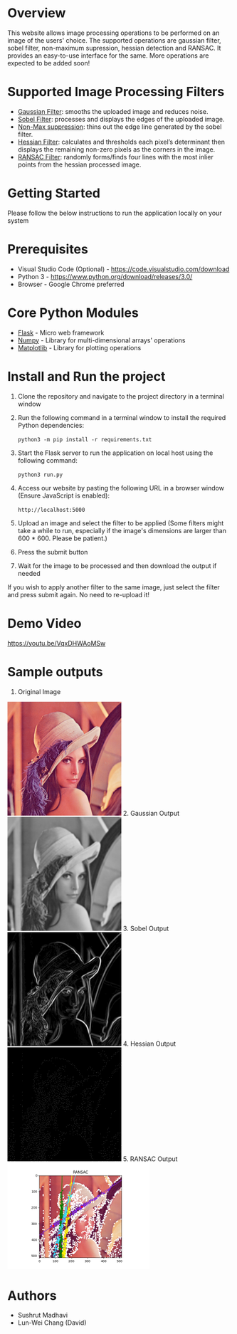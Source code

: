 # Overview
This website allows image processing operations to be performed on an image of the users' choice. The supported operations are gaussian filter, sobel filter, non-maximum supression, hessian detection and RANSAC. It provides an easy-to-use interface for the same. More operations are expected to be added soon!

# Supported Image Processing Filters
* [Gaussian Filter](http://www.justin-liang.com/tutorials/canny/#gaussian): smooths the uploaded image and reduces noise.
* [Sobel Filter](http://www.justin-liang.com/tutorials/canny/#gradient): processes and displays the edges of the uploaded image.
* [Non-Max suppression](http://www.justin-liang.com/tutorials/canny/#suppression): thins out the edge line generated by the sobel filter.
* [Hessian Filter](https://www.khanacademy.org/math/multivariable-calculus/applications-of-multivariable-derivatives/quadratic-approximations/a/the-hessian): calculates and thresholds each pixel’s determinant then displays the remaining non-zero pixels as the corners in the image.
* [RANSAC Filter](https://www.mathworks.com/discovery/ransac.html): randomly forms/finds four lines with the most inlier points from the hessian processed image.

# Getting Started
Please follow the below instructions to run the application locally on your system

# Prerequisites
* Visual Studio Code (Optional) - https://code.visualstudio.com/download
* Python 3 - https://www.python.org/download/releases/3.0/
* Browser - Google Chrome preferred

# Core Python Modules
* [Flask](https://pypi.org/project/Flask/) - Micro web framework
* [Numpy](https://numpy.org/) - Library for multi-dimensional arrays' operations
* [Matplotlib](https://matplotlib.org/) - Library for plotting operations

# Install and Run the project

1. Clone the repository and navigate to the project directory in a terminal window

2. Run the following command in a terminal window to install the required Python dependencies:

    ``` python3 -m pip install -r requirements.txt ```

3. Start the Flask server to run the application on local host using the following command:

    ``` python3 run.py ```
    
4. Access our website by pasting the following URL in a browser window (Ensure JavaScript is enabled):

    ```http://localhost:5000```

5. Upload an image and select the filter to be applied (Some filters might take a while to run, especially if the image's dimensions are larger than 600 * 600. Please be patient.)

6. Press the submit button

7. Wait for the image to be processed and then download the output if needed

If you wish to apply another filter to the same image, just select the filter and press submit again.
No need to re-upload it!

# Demo Video
https://youtu.be/VqxDHWAoMSw

# Sample outputs
1. Original Image 

<img src="https://github.com/sushrutm29/EE551-image-processing-website/blob/develop/sample_outputs/original_img.png" width="256" height="256">
2. Gaussian Output 

<img src="https://github.com/sushrutm29/EE551-image-processing-website/blob/develop/sample_outputs/gaussian_img.png" width="256" height="256">
3. Sobel Output 

<img src="https://github.com/sushrutm29/EE551-image-processing-website/blob/develop/sample_outputs/sobel_img.png" width="256" height="256">
4. Hessian Output 

<img src="https://github.com/sushrutm29/EE551-image-processing-website/blob/develop/sample_outputs/hessian_img.png" width="256" height="256"> 
5. RANSAC Output 

<img src="https://github.com/sushrutm29/EE551-image-processing-website/blob/develop/sample_outputs/ransac_img.png" width="320" height="240"> 

# Authors
* Sushrut Madhavi
* Lun-Wei Chang (David)
